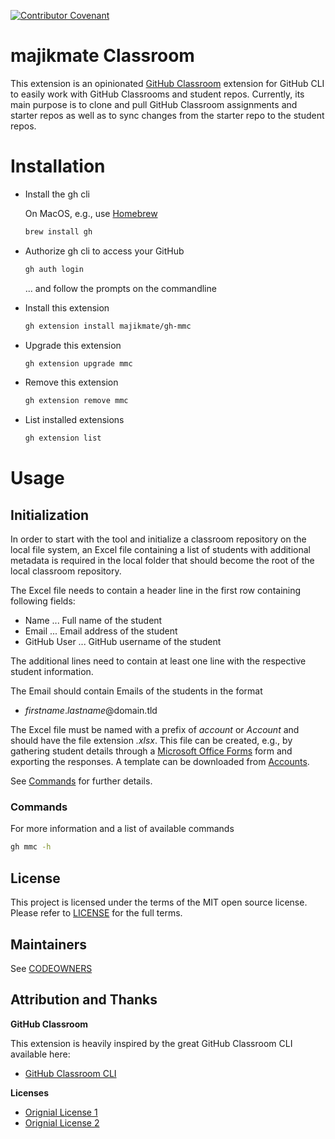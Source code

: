 [![Contributor Covenant](https://img.shields.io/badge/Contributor%20Covenant-2.1-4baaaa.svg)](CODE_OF_CONDUCT.md)

# majikmate Classroom

This extension is an opinionated [GitHub Classroom](https://classroom.github.com) extension for GitHub CLI to easily work with GitHub Classrooms and student repos. Currently, its main purpose is to clone and pull GitHub Classroom assignments and starter repos as well as to sync changes from the starter repo to the student repos.

# Installation
- Install the gh cli

  On MacOS, e.g., use [Homebrew](https://brew.sh/)

  ```bash
  brew install gh
  ```

- Authorize gh cli to access your GitHub

  ```bash
  gh auth login
  ```
  ... and follow the prompts on the commandline

- Install this extension
  ```bash
  gh extension install majikmate/gh-mmc
  ```

- Upgrade this extension
  ```bash
  gh extension upgrade mmc
  ```

- Remove this extension
  ```bash
  gh extension remove mmc
  ```

- List installed extensions
  ```bash
  gh extension list
  ```

# Usage

## Initialization

In order to start with the tool and initialize a classroom repository on the local file system, an Excel file containing a list of students with additional metadata is required in the local folder that should become the root of the local classroom repository.

The Excel file needs to contain a header line in the first row containing following fields:
- Name         ... Full name of the student
- Email        ... Email address of the student
- GitHub User  ... GitHub username of the student

The additional lines need to contain at least one line with the respective student information.

The Email should contain Emails of the students in the format
- *firstname*.*lastname*@domain.tld

The Excel file must be named with a prefix of *account* or *Account* and should have the file extension *.xlsx*. This file can be created, e.g., by gathering student details through a [Microsoft Office Forms](http://forms.office.com/) form and exporting the responses. A template can be downloaded from [Accounts](res/accounts.xltx).

See [Commands](#commands) for further details.

### Commands

For more information and a list of available commands

```bash
gh mmc -h
```

## License

This project is licensed under the terms of the MIT open source license. Please refer to [LICENSE](LICENSE) for the full terms.

## Maintainers

See [CODEOWNERS](CODEOWNERS)

## Attribution and Thanks

**GitHub Classroom**

This extension is heavily inspired by the great GitHub Classroom CLI available here:

- [GitHub Classroom CLI](https://github.com/github/gh-classroom)

**Licenses**
- [Orignial License 1](LICENSE-1.txt)
- [Orignial License 2](LICENSE-2.txt)